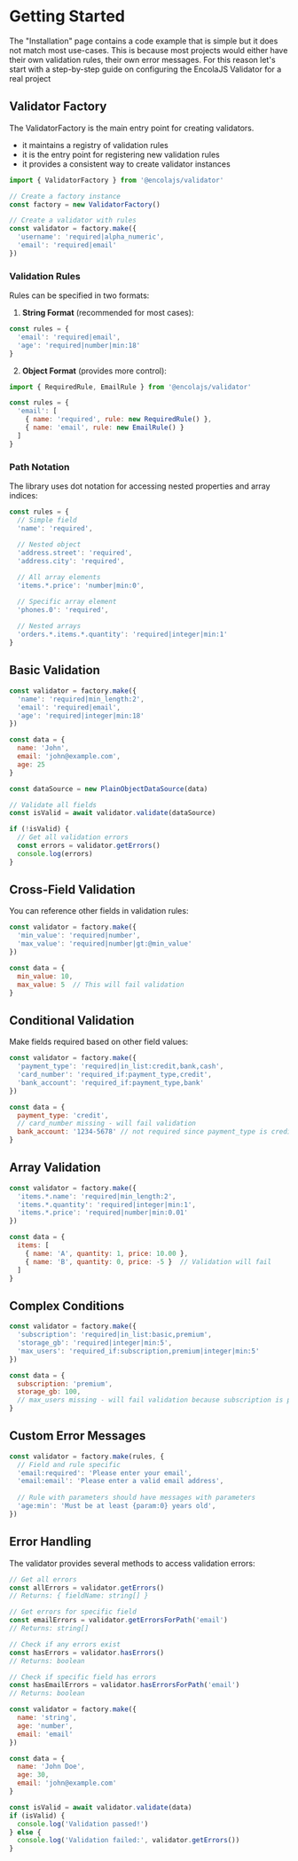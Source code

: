 # Getting Started

The "Installation" page contains a code example that is simple but it does not match most use-cases.
This is because most projects would either have their own validation rules, their own error messages.
For this reason let's start with a step-by-step guide on configuring the EncolaJS Validator for a real project

## Validator Factory

The ValidatorFactory is the main entry point for creating validators. 

- it maintains a registry of validation rules 
- it is the entry point for registering new validation rules
- it provides a consistent way to create validator instances

```javascript
import { ValidatorFactory } from '@encolajs/validator'

// Create a factory instance
const factory = new ValidatorFactory()

// Create a validator with rules
const validator = factory.make({
  'username': 'required|alpha_numeric',
  'email': 'required|email'
})
```

### Validation Rules

Rules can be specified in two formats:

1. **String Format** (recommended for most cases):
```javascript
const rules = {
  'email': 'required|email',
  'age': 'required|number|min:18'
}
```

2. **Object Format** (provides more control):
```javascript
import { RequiredRule, EmailRule } from '@encolajs/validator'

const rules = {
  'email': [
    { name: 'required', rule: new RequiredRule() },
    { name: 'email', rule: new EmailRule() }
  ]
}
```

### Path Notation

The library uses dot notation for accessing nested properties and array indices:

```javascript
const rules = {
  // Simple field
  'name': 'required',
  
  // Nested object
  'address.street': 'required',
  'address.city': 'required',

  // All array elements
  'items.*.price': 'number|min:0',

  // Specific array element
  'phones.0': 'required',
  
  // Nested arrays
  'orders.*.items.*.quantity': 'required|integer|min:1'
}
```

## Basic Validation

```javascript
const validator = factory.make({
  'name': 'required|min_length:2',
  'email': 'required|email',
  'age': 'required|integer|min:18'
})

const data = {
  name: 'John',
  email: 'john@example.com',
  age: 25
}

const dataSource = new PlainObjectDataSource(data)

// Validate all fields
const isValid = await validator.validate(dataSource)

if (!isValid) {
  // Get all validation errors
  const errors = validator.getErrors()
  console.log(errors)
}
```

## Cross-Field Validation

You can reference other fields in validation rules:

```javascript
const validator = factory.make({
  'min_value': 'required|number',
  'max_value': 'required|number|gt:@min_value'
})

const data = {
  min_value: 10,
  max_value: 5  // This will fail validation
}
```

## Conditional Validation

Make fields required based on other field values:

```javascript
const validator = factory.make({
  'payment_type': 'required|in_list:credit,bank,cash',
  'card_number': 'required_if:payment_type,credit',
  'bank_account': 'required_if:payment_type,bank'
})

const data = {
  payment_type: 'credit',
  // card_number missing - will fail validation
  bank_account: '1234-5678' // not required since payment_type is credit
}
```

## Array Validation

```javascript
const validator = factory.make({
  'items.*.name': 'required|min_length:2',
  'items.*.quantity': 'required|integer|min:1',
  'items.*.price': 'required|number|min:0.01'
})

const data = {
  items: [
    { name: 'A', quantity: 1, price: 10.00 },
    { name: 'B', quantity: 0, price: -5 }  // Validation will fail
  ]
}
```

## Complex Conditions

```javascript
const validator = factory.make({
  'subscription': 'required|in_list:basic,premium',
  'storage_gb': 'required|integer|min:5',
  'max_users': 'required_if:subscription,premium|integer|min:5'
})

const data = {
  subscription: 'premium',
  storage_gb: 100,
  // max_users missing - will fail validation because subscription is premium
}
```

## Custom Error Messages

```javascript
const validator = factory.make(rules, {
  // Field and rule specific
  'email:required': 'Please enter your email',
  'email:email': 'Please enter a valid email address',
  
  // Rule with parameters should have messages with parameters
  'age:min': 'Must be at least {param:0} years old',
})
```


## Error Handling

The validator provides several methods to access validation errors:

```javascript
// Get all errors
const allErrors = validator.getErrors()
// Returns: { fieldName: string[] }

// Get errors for specific field
const emailErrors = validator.getErrorsForPath('email')
// Returns: string[]

// Check if any errors exist
const hasErrors = validator.hasErrors()
// Returns: boolean

// Check if specific field has errors
const hasEmailErrors = validator.hasErrorsForPath('email')
// Returns: boolean
```


```javascript
const validator = factory.make({
  name: 'string',
  age: 'number',
  email: 'email'
})

const data = {
  name: 'John Doe',
  age: 30,
  email: 'john@example.com'
}

const isValid = await validator.validate(data)
if (isValid) {
  console.log('Validation passed!')
} else {
  console.log('Validation failed:', validator.getErrors())
}
```